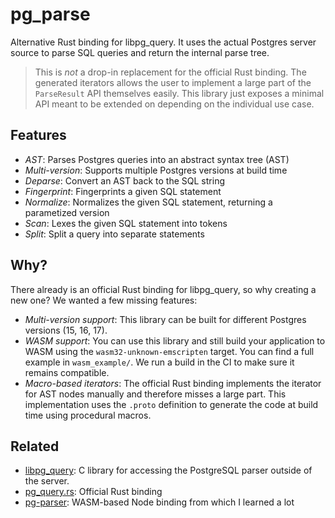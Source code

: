 # pg_parse

Alternative Rust binding for libpg_query. It uses the actual Postgres server source to parse SQL queries and return the internal parse tree.

> This is *not* a drop-in replacement for the official Rust binding. The generated iterators allows the user to implement a large part of the `ParseResult` API themselves easily. This library just exposes a minimal API meant to be extended on depending on the individual use case.

## Features
- *AST*: Parses Postgres queries into an abstract syntax tree (AST)
- *Multi-version*: Supports multiple Postgres versions at build time
- *Deparse*: Convert an AST back to the SQL string
- *Fingerprint*: Fingerprints a given SQL statement
- *Normalize*: Normalizes the given SQL statement, returning a parametized version
- *Scan*: Lexes the given SQL statement into tokens
- *Split*: Split a query into separate statements

## Why?

There already is an official Rust binding for libpg_query, so why creating a new one? We wanted a few missing features:
- *Multi-version support*: This library can be built for different Postgres versions (15, 16, 17).
- *WASM support*: You can use this library and still build your application to WASM using the `wasm32-unknown-emscripten` target. You can find a full example in `wasm_example/`. We run a build in the CI to make sure it remains compatible.
- *Macro-based iterators*: The official Rust binding implements the iterator for AST nodes manually and therefore misses a large part. This implementation uses the `.proto` definition to generate the code at build time using procedural macros.


## Related

- [libpg_query](https://github.com/pganalyze/libpg_query): C library for accessing the PostgreSQL parser outside of the server.
- [pg_query.rs](https://github.com/pganalyze/pg_query.rs): Official Rust binding
- [pg-parser](https://github.com/supabase-community/pg-parser): WASM-based Node binding from which I learned a lot

